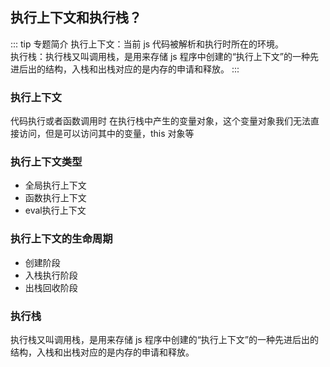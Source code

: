 ## 执行上下文和执行栈？
::: tip 专题简介
执行上下文：当前 js 代码被解析和执行时所在的环境。<br/>
执行栈：执行栈又叫调用栈，是用来存储 js 程序中创建的“执行上下文”的一种先进后出的结构，入栈和出栈对应的是内存的申请和释放。
:::
### 执行上下文
代码执行或者函数调用时 在执行栈中产生的变量对象，这个变量对象我们无法直接访问，但是可以访问其中的变量，this 对象等
### 执行上下文类型
- 全局执行上下文
- 函数执行上下文
- eval执行上下文

### 执行上下文的生命周期
- 创建阶段
- 入栈执行阶段
- 出栈回收阶段

### 执行栈
执行栈又叫调用栈，是用来存储 js 程序中创建的“执行上下文”的一种先进后出的结构，入栈和出栈对应的是内存的申请和释放。